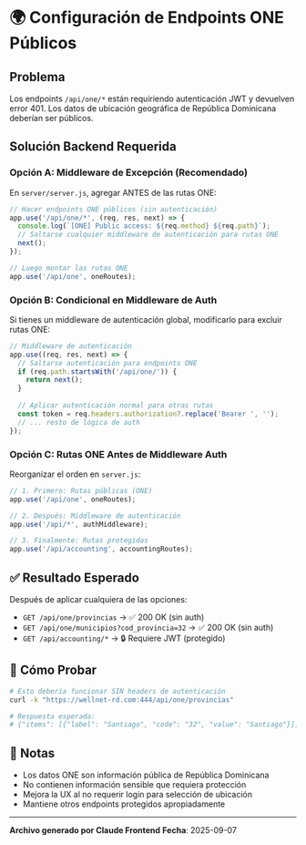 # 🌍 Configuración de Endpoints ONE Públicos

## Problema
Los endpoints `/api/one/*` están requiriendo autenticación JWT y devuelven error 401.
Los datos de ubicación geográfica de República Dominicana deberían ser públicos.

## Solución Backend Requerida

### Opción A: Middleware de Excepción (Recomendado)

En `server/server.js`, agregar ANTES de las rutas ONE:

```javascript
// Hacer endpoints ONE públicos (sin autenticación)
app.use('/api/one/*', (req, res, next) => {
  console.log(`[ONE] Public access: ${req.method} ${req.path}`);
  // Saltarse cualquier middleware de autenticación para rutas ONE
  next();
});

// Luego montar las rutas ONE
app.use('/api/one', oneRoutes);
```

### Opción B: Condicional en Middleware de Auth

Si tienes un middleware de autenticación global, modificarlo para excluir rutas ONE:

```javascript
// Middleware de autenticación
app.use((req, res, next) => {
  // Saltarse autenticación para endpoints ONE
  if (req.path.startsWith('/api/one/')) {
    return next();
  }
  
  // Aplicar autenticación normal para otras rutas
  const token = req.headers.authorization?.replace('Bearer ', '');
  // ... resto de lógica de auth
});
```

### Opción C: Rutas ONE Antes de Middleware Auth

Reorganizar el orden en `server.js`:

```javascript
// 1. Primero: Rutas públicas (ONE)
app.use('/api/one', oneRoutes);

// 2. Después: Middleware de autenticación
app.use('/api/*', authMiddleware);

// 3. Finalmente: Rutas protegidas
app.use('/api/accounting', accountingRoutes);
```

## ✅ Resultado Esperado

Después de aplicar cualquiera de las opciones:

- `GET /api/one/provincias` → ✅ 200 OK (sin auth)
- `GET /api/one/municipios?cod_provincia=32` → ✅ 200 OK (sin auth)  
- `GET /api/accounting/*` → 🔒 Requiere JWT (protegido)

## 🧪 Cómo Probar

```bash
# Esto debería funcionar SIN headers de autenticación
curl -k "https://wellnet-rd.com:444/api/one/provincias"

# Respuesta esperada:
# {"items": [{"label": "Santiago", "code": "32", "value": "Santiago"}], "total": 150}
```

## 📝 Notas

- Los datos ONE son información pública de República Dominicana
- No contienen información sensible que requiera protección
- Mejora la UX al no requerir login para selección de ubicación
- Mantiene otros endpoints protegidos apropiadamente

---
**Archivo generado por Claude Frontend**
**Fecha**: 2025-09-07